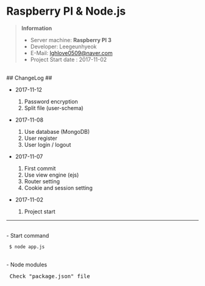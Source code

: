 # Raspberry PI & Node.js

> **Information**
> - Server machine: **Raspberry PI 3**
> - Developer: Leegeunhyeok
> - E-Mail: lghlove0509@naver.com
> - Project Start date : 2017-11-02


<br>
## ChangeLog ##

- 2017-11-12
	1. Password encryption
	2. Split file (user-schema) 

- 2017-11-08
	1. Use database (MongoDB)
	2. User register
	3. User login / logout

- 2017-11-07
	1. First commit
	2. Use view engine (ejs)
	3. Router setting
	4. Cookie and session setting

- 2017-11-02
	1. Project start
	
---

<br>
- Start command 
<pre><code> $ node app.js </code></pre>

<br>
- Node modules
<pre> Check "package.json" file </pre>